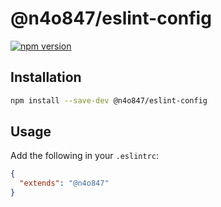 # @n4o847/eslint-config

[![npm version](https://badge.fury.io/js/@n4o847%2Feslint-config.svg)](https://badge.fury.io/js/@n4o847%2Feslint-config)

## Installation

```bash
npm install --save-dev @n4o847/eslint-config
```

## Usage

Add the following in your `.eslintrc`:

```json
{
  "extends": "@n4o847"
}
```
